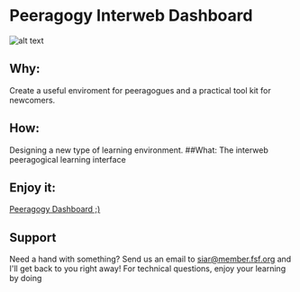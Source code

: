 # Peeragogy Interweb Dashboard 

![alt text](https://cloud.githubusercontent.com/assets/3668236/8311012/c1e3dfd8-19d3-11e5-9c7e-81c7c1c5033d.jpg)

## Why: 
Create a useful enviroment for peeragogues and a practical tool kit for newcomers.
## How: 
Designing a new type of learning environment. 
##What: 
The interweb peeragogical learning interface

## Enjoy it:
[Peeragogy Dashboard ;)](http://polr.me/2gs)

## Support
 
Need a hand with something? Send us an email to [siar@member.fsf.org](mailto:siar@member.fsf.org) and I'll get back to you right away!
For technical questions, enjoy your learning by doing 
